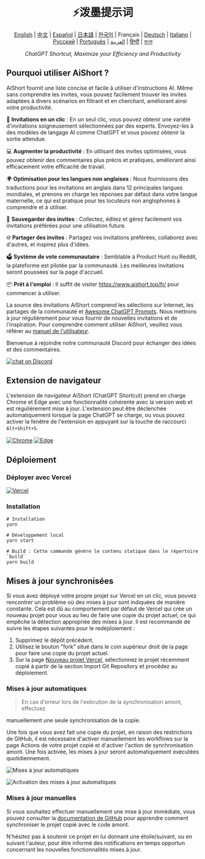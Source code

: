 <h1 align="center">
⚡️泼墨提示词
</h1>
<p align="center">
    <a href="/README-en.md">English</a> | <a href="/README.md">中文</a> |
<a href="./README-es.md">Español</a> |
<a href="./README-ja.md">日本語</a> |
<a href="./README-ko.md">한국어</a> |
Français |
<a href="./README-de.md">Deutsch</a> |
<a href="./README-it.md">Italiano</a> |
<a href="./README-ru.md">Русский</a> |
<a href="./README-pt.md">Português</a> |
<a href="./README-ar.md">العربية</a> |
<a href="./README-hi.md">हिन्दी</a> |
<a href="./README-bn.md">বাংলা</a>
</p>
<p align="center">
    <em>ChatGPT Shortcut, Maximize your Efficiency and Productivity</em>
</p>

## Pourquoi utiliser AiShort ?

AiShort fournit une liste concise et facile à utiliser d'instructions AI. Même sans comprendre les invites, vous pouvez facilement trouver les invites adaptées à divers scénarios en filtrant et en cherchant, améliorant ainsi votre productivité.

🚀 **Invitations en un clic** : En un seul clic, vous pouvez obtenir une variété d'invitations soigneusement sélectionnées par des experts. Envoyez-les à des modèles de langage AI comme ChatGPT et vous pouvez obtenir la sortie attendue.

💻 **Augmenter la productivité** : En utilisant des invites optimisées, vous pouvez obtenir des commentaires plus précis et pratiques, améliorant ainsi efficacement votre efficacité de travail.

🌍 **Optimisation pour les langues non anglaises** : Nous fournissons des traductions pour les invitations en anglais dans 12 principales langues mondiales, et prenons en charge les réponses par défaut dans votre langue maternelle, ce qui est pratique pour les locuteurs non anglophones à comprendre et à utiliser.

💾 **Sauvegarder des invites** : Collectez, éditez et gérez facilement vos invitations préférées pour une utilisation future.

🌐 **Partager des invites** : Partagez vos invitations préférées, collaborez avec d'autres, et inspirez plus d'idées.

🗳️ **Système de vote communautaire** : Semblable à Product Hunt ou Reddit, la plateforme est pilotée par la communauté. Les meilleures invitations seront poussées sur la page d'accueil.

📦 **Prêt à l'emploi** : Il suffit de visiter https://www.aishort.top/fr/ pour commencer à utiliser.

La source des invitations AiShort comprend les sélections sur Internet, les partages de la communauté et [Awesome ChatGPT Prompts](https://github.com/f/awesome-chatgpt-prompts). Nous mettrons à jour régulièrement pour vous fournir de nouvelles invitations et de l'inspiration. Pour comprendre comment utiliser AiShort, veuillez vous référer au [manuel de l'utilisateur](https://www.aishort.top/fr/docs/guides/getting-started).

Bienvenue à rejoindre notre communauté Discord pour échanger des idées et des commentaires.

<a href="https://discord.gg/PZTQfJ4GjX">
   <img src="https://img.shields.io/discord/1048780149899939881?color=%2385c8c8&label=Discord&logo=discord&style=for-the-badge" alt="chat on Discord" />
</a>

## Extension de navigateur

L'extension de navigateur AiShort (ChatGPT Shortcut) prend en charge Chrome et Edge avec une fonctionnalité cohérente avec la version web et est régulièrement mise à jour. L'extension peut être déclenchée automatiquement lorsque la page ChatGPT se charge, ou vous pouvez activer la fenêtre de l'extension en appuyant sur la touche de raccourci `Alt+Shift+S`.

<a href="https://chrome.google.com/webstore/detail/chatgpt-shortcut/blcgeoojgdpodnmnhfpohphdhfncblnj">
  <img src="https://img.newzone.top/2023-06-05-12-28-49.png?imageMogr2/format/webp"  alt="Chrome" valign="middle" /></a>

<a href="https://microsoftedge.microsoft.com/addons/detail/chatgpt-shortcut/hnggpalhfjmdhhmgfjpmhlfilnbmjoin">
  <img src="https://img.newzone.top/2023-06-05-12-26-20.png?imageMogr2/format/webp" alt="Edge" valign="middle" /></a>

## Déploiement

### Déployer avec Vercel

[![Vercel](https://vercel.com/button)](https://vercel.com/new/clone?repository-url=https%3A%2F%2Fgithub.com%2Frockbenben%2FChatGPT-Shortcut%2Ftree%2Fmain)

### Installation

```shell
# Installation
yarn

# Développement local
yarn start

# Build : Cette commande génère le contenu statique dans le répertoire `build`
yarn build
```

## Mises à jour synchronisées

Si vous avez déployé votre propre projet sur Vercel en un clic, vous pouvez rencontrer un problème où des mises à jour sont indiquées de manière constante. Cela est dû au comportement par défaut de Vercel qui crée un nouveau projet pour vous au lieu de faire une copie du projet actuel, ce qui empêche la détection appropriée des mises à jour. Il est recommandé de suivre les étapes suivantes pour le redéploiement :

1. Supprimez le dépôt précédent.
2. Utilisez le bouton "fork" situé dans le coin supérieur droit de la page pour faire une copie du projet actuel.
3. Sur la page [Nouveau projet Vercel](https://vercel.com/new), sélectionnez le projet récemment copié à partir de la section Import Git Repository et procédez au déploiement.

### Mises à jour automatiques

> En cas d'erreur lors de l'exécution de la synchronisation amont, effectuez

 manuellement une seule synchronisation de la copie.

Une fois que vous avez fait une copie du projet, en raison des restrictions de GitHub, il est nécessaire d'activer manuellement les workflows sur la page Actions de votre projet copié et d'activer l'action de synchronisation amont. Une fois activée, les mises à jour seront automatiquement exécutées quotidiennement.

![Mises à jour automatiques](https://img.newzone.top/2023-05-19-11-57-59.png?imageMogr2/format/webp)

![Activation des mises à jour automatiques](https://img.newzone.top/2023-05-19-11-59-26.png?imageMogr2/format/webp)

### Mises à jour manuelles

Si vous souhaitez effectuer manuellement une mise à jour immédiate, vous pouvez consulter la [documentation de GitHub](https://docs.github.com/fr/pull-requests/collaborating-with-pull-requests/working-with-forks/syncing-a-fork) pour apprendre comment synchroniser le projet copié avec le code amont.

N'hésitez pas à soutenir ce projet en lui donnant une étoile/suivant, ou en suivant l'auteur, pour être informé des notifications en temps opportun concernant les nouvelles fonctionnalités mises à jour.
